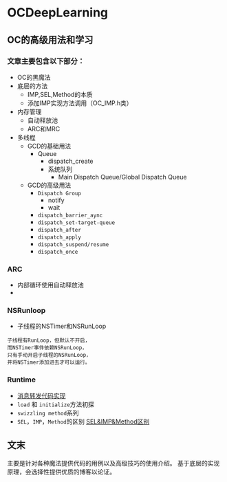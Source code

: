 # OCDeepLearning
## OC的高级用法和学习

### 文章主要包含以下部分：

* OC的黑魔法
* 底层的方法
    * IMP,SEL,Method的本质
    * 添加IMP实现方法调用（OC_IMP.h类）  
* 内存管理
    * 自动释放池
    * ARC和MRC
* 多线程
    * GCD的基础用法 
        * Queue
            * dispatch_create
            * 系统队列
                *  Main Dispatch Queue/Global Dispatch Queue 
    * GCD的高级用法
        *   `Dispatch Group`
            * notify
            * wait
        *   `dispatch_barrier_aync`
        *   `dispatch_set-target-queue`
        *   `dispatch_after`
        *   `dispatch_apply`
        *   `dispatch_suspend/resume`
        *   `dispatch_once`


### ARC
* 内部循环使用自动释放池
*

### NSRunloop
* 子线程的NSTimer和NSRunLoop

```
子线程有RunLoop，但默认不开启，
而NSTimer事件依赖NSRunLoop，
只有手动开启子线程的NSRunLoop，
并将NSTimer添加进去才可以运行。
```
### Runtime
 * [消息转发代码实现](https://github.com/walkertop/OCDeepLearning/blob/master/消息转发流程.md)  
* `load` 和 `initialize`方法初探
* `swizzling method`系列
* `SEL`，`IMP`，`Method`的区别
    [SEL&IMP&Method区别](https://github.com/walkertop/OCDeepLearning/blob/master/SEL-IMP-Method解析.md)

## 文末
主要是针对各种魔法提供代码的用例以及高级技巧的使用介绍。
基于底层的实现原理，会选择性提供优质的博客以论证。


